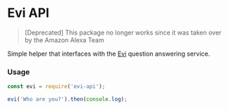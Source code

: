 
# Evi API

> [Deprecated] This package no longer works since it was taken over by the Amazon Alexa Team

Simple helper that interfaces with the [Evi](https://www.evi.com) question answering service.

### Usage

```javascript
const evi = require('evi-api');

evi('Who are you?').then(console.log);
```
